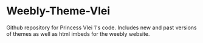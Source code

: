 # Weebly-Theme-Vlei
Github repository for Princess Vlei 1's code. Includes new and past versions of themes as well as html imbeds for the weebly website.
